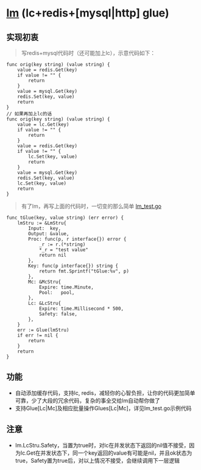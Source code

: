 # [lm](http://github.com/simplejia/lm) (lc+redis+[mysql|http] glue)
## 实现初衷
> 写redis+mysql代码时（还可能加上lc），示意代码如下：
```
func orig(key string) (value string) {
    value = redis.Get(key)
    if value != "" {
        return
    }
    value = mysql.Get(key)
    redis.Set(key, value)
    return
}
// 如果再加上lc的话
func orig(key string) (value string) {
    value = lc.Get(key)
    if value != "" {
        return
    }
    value = redis.Get(key)
    if value != "" {
        lc.Set(key, value)
        return
    }
    value = mysql.Get(key)
    redis.Set(key, value)
    lc.Set(key, value)
    return
}
```
> 有了lm，再写上面的代码时，一切变的那么简单
[lm_test.go](http://github.com/simplejia/lm/tree/master/lm_test.go)
```
func tGlue(key, value string) (err error) {
	lmStru := &LmStru{
		Input:  key,
		Output: &value,
        Proc: func(p, r interface{}) error {
            _r := r.(*string)
            *_r = "test value"
			return nil
		},
        Key: func(p interface{}) string {
			return fmt.Sprintf("tGlue:%v", p)
		},
		Mc: &McStru{
			Expire: time.Minute,
			Pool:   pool,
		},
		Lc: &LcStru{
			Expire: time.Millisecond * 500,
			Safety: false,
		},
	}
	err := Glue(lmStru)
	if err != nil {
		return
	}
    return
}
```
## 功能
* 自动添加缓存代码，支持lc, redis，减轻你的心智负担，让你的代码更加简单可靠，少了大段的冗余代码，复杂的事全交给lm自动帮你做了
* 支持Glue[Lc|Mc]及相应批量操作Glues[Lc|Mc]，详见lm_test.go示例代码

## 注意
* lm.LcStru.Safety，当置为true时，对lc在并发状态下返回的nil值不接受，因为lc.Get在并发状态下，同一个key返回的value有可能是nil，并且ok状态为true，Safety置为true后，对以上情况不接受，会继续调用下一层逻辑
